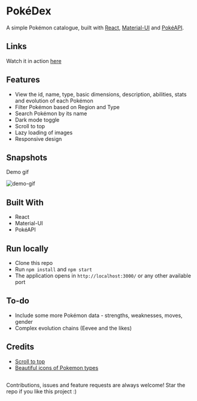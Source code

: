 # PokéDex

A simple Pokémon catalogue, built with [React](https://reactjs.org/), [Material-UI](https://material-ui.com/) and [PokéAPI](https://pokeapi.co/).

## Links

Watch it in action [here](https://pokedex-react-mui.netlify.app/)

## Features

- View the id, name, type, basic dimensions, description, abilities, stats and evolution of each Pokémon
- Filter Pokémon based on Region and Type
- Search Pokémon by its name
- Dark mode toggle
- Scroll to top
- Lazy loading of images
- Responsive design

## Snapshots

Demo gif

![demo-gif](./public/screenshots/pokedex-demo.gif)

## Built With

- React
- Material-UI
- PokéAPI

## Run locally

- Clone this repo
- Run `npm install` and `npm start`
- The application opens in `http://localhost:3000/` or any other available port

## To-do

- Include some more Pokémon data - strengths, weaknesses, moves, gender
- Complex evolution chains (Eevee and the likes)

## Credits

- [Scroll to top](https://juliapottinger.com/react-gatsby-scroll-to-top/)
- [Beautiful icons of Pokemon types](https://github.com/duiker101/pokemon-type-svg-icons)

##

Contributions, issues and feature requests are always welcome!
Star the repo if you like this project :)
